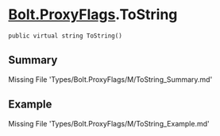 # [Bolt.ProxyFlags](Types/Bolt.ProxyFlags.md).ToString
`public virtual string ToString()`
## Summary
Missing File 'Types/Bolt.ProxyFlags/M/ToString_Summary.md'
## Example
Missing File 'Types/Bolt.ProxyFlags/M/ToString_Example.md'
